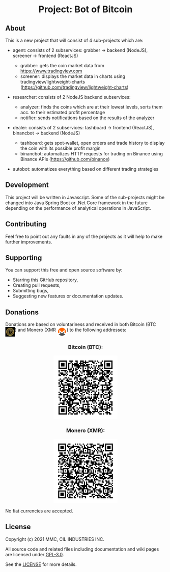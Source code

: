 <h1 align="center">
  Project: Bot of Bitcoin
</h1>

## About
This is a new project that will consist of 4 sub-projects which are:

- agent:
  consists of 2 subservices: grabber -> backend (NodeJS), screener -> frontend (ReactJS)
    * grabber: gets the coin market data from https://www.tradingview.com
    * screener: displays the market data in charts using tradingview/lightweight-charts 
    (https://github.com/tradingview/lightweight-charts)

- researcher:
  consists of 2 NodeJS backend subservices: 
    * analyzer: finds the coins which are at their lowest levels, sorts them acc. to their estimated profit percentage
    * notifier: sends notifications based on the results of the analyzer

- dealer:
  consists of 2 subservices: tashboard -> frontend (ReactJS), binancbot -> backend (NodeJS)
    * tashboard: gets spot-wallet, open orders and trade history to display the coin with its possible profit margin
    * binancbot: automatizes HTTP requests for trading on Binance using Binance APIs (https://github.com/binance)  
 
- autobot: 
  automatizes everything based on different trading strategies 

## Development
This project will be written in Javascript. Some of the sub-projects might be changed into Java Spring Boot or .Net Core framework in the future depending on the performance of analytical operations in JavaScript. 

## Contributing
Feel free to point out any faults in any of the projects as it will help to make further improvements. 

## Supporting
You can support this free and open source software by:
- Starring this GitHub repository,
- Creating pull requests, 
- Submitting bugs, 
- Suggesting new features or documentation updates.

## Donations
Donations are based on voluntariness and received in both Bitcoin (BTC <img src="https://github.com/mmcil/BoB/blob/main/images/btc_symbol.jpg" width="30" height="30" style="vertical-align:top"/>) and Monero (XMR <img src="https://github.com/mmcil/BoB/blob/main/images/xmr_symbol.png" width="30" height="30" style="vertical-align:top"/>)  to the following addresses:

<div align="center">
  <h3 align="center">Bitcoin (BTC):</h3>
  <img src="https://github.com/mmcil/BoB/blob/main/images/btc_address.png" width="200" height="200"/>
</div>

<div align="center">
  <h3 align="center">Monero (XMR):</h3>
  <img src="https://github.com/mmcil/BoB/blob/main/images/xmr_address.png" width="200" height="200"/>
</div>

No fiat currencies are accepted. 

## License
Copyright (c) 2021 MMC, CIL INDUSTRIES INC.

All source code and related files including documentation and wiki pages are licensed under [GPL-3.0](https://www.gnu.org/licenses/gpl-3.0.en.html).

See the [LICENSE](https://github.com/mmcil/BoB/blob/main/LICENSE) for more details.
